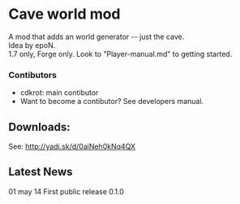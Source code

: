# Cave world mod  
A mod that adds an world generator -- just the cave.  
Idea by epoN.  
1.7 only, Forge only. Look to "Player-manual.md" to getting started.  

### Contibutors  
* cdkrot: main contibutor  
* Want to become a contibutor? See developers manual.  

## Downloads:
See: http://yadi.sk/d/0aiNeh0kNq4QX

## Latest News  
01 may 14 First public release 0.1.0  

